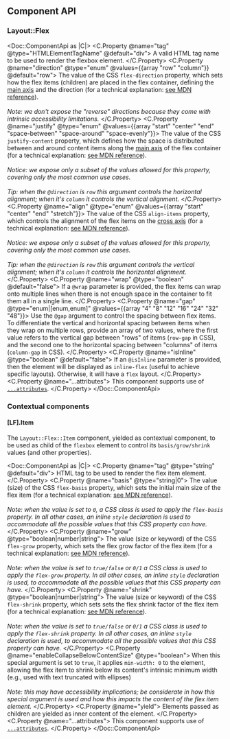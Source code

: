 ## Component API

### Layout::Flex

<Doc::ComponentApi as |C|>
  <C.Property @name="tag" @type="HTMLElementTagName" @default="div">
    A valid HTML tag name to be used to render the flexbox element.
  </C.Property>
  <C.Property @name="direction" @type="enum" @values={{array "row" "column"}} @default="row">
    The value of the CSS `flex-direction` property, which sets how the flex items (children) are placed in the flex container, defining the [main axis](https://developer.mozilla.org/en-US/docs/Glossary/Main_Axis) and the direction (for a technical explanation: [see MDN reference](https://developer.mozilla.org/en-US/docs/Web/CSS/flex-direction)).
    <br/><br/>
    <em>Note: we don't expose the "reverse" directions because they come with intrinsic accessibility limitations.</em>
  </C.Property>
  <C.Property @name="justify" @type="enum" @values={{array "start" "center" "end" "space-between" "space-around" "space-evenly"}}>
    The value of the CSS `justify-content` property, which defines how the space is distributed between and around content items along the [main axis](https://developer.mozilla.org/en-US/docs/Glossary/Main_Axis) of the flex container (for a technical explanation: [see MDN reference](https://developer.mozilla.org/en-US/docs/Web/CSS/justify-content)).
    <br/><br/>
    <em>Notice: we expose only a subset of the values allowed for this property, covering only the most common use cases.</em>
    <br/><br/>
    <em>Tip: when the `@direction` is `row` this argument controls the horizontal alignment; when it's `column` it controls the vertical alignment.</em>
  </C.Property>
  <C.Property @name="align" @type="enum" @values={{array "start" "center" "end" "stretch"}}>
    The value of the CSS `align-items` property, which controls the alignment of the flex items on the [cross axis](https://developer.mozilla.org/en-US/docs/Glossary/Cross_Axis) (for a technical explanation: [see MDN reference](https://developer.mozilla.org/en-US/docs/Web/CSS/align-items)).
    <br/><br/>
    <em>Notice: we expose only a subset of the values allowed for this property, covering only the most common use cases.</em>
    <br/><br/>
    <em>Tip: when the `@direction` is `row` this argument controls the vertical alignment; when it's `column` it controls the horizontal alignment.</em>
  </C.Property>
  <C.Property @name="wrap" @type="boolean" @default="false">
    If a `@wrap` parameter is provided, the flex items can wrap onto multiple lines when there is not enough space in the container to fit them all in a single line.
  </C.Property>
  <C.Property @name="gap" @type="enum|[enum,enum]" @values={{array "4" "8" "12" "16" "24" "32" "48"}}>
    Use the `@gap` argument to control the spacing between flex items. To differentiate the vertical and horizontal spacing between items when they wrap on multiple rows, provide an array of two values, where the first value refers to the vertical gap between "rows" of items (`row-gap` in CSS), and the second one to the horizontal spacing between "columns" of items (`column-gap` in CSS).
  </C.Property>
  <C.Property @name="isInline" @type="boolean" @default="false">
    If an `@isInline` parameter is provided, then the element will be displayed as `inline-flex` (useful to achieve specific layouts). Otherwise, it will have a `flex` layout.
  </C.Property>
  <C.Property @name="...attributes">
    This component supports use of [`...attributes`](https://guides.emberjs.com/release/in-depth-topics/patterns-for-components/#toc_attribute-ordering).
  </C.Property>
</Doc::ComponentApi>

### Contextual components

#### [LF].Item

The `Layout::Flex::Item` component, yielded as contextual component, to be used as child of the `flexbox` element to control its `basis/grow/shrink` values (and other properties).

<Doc::ComponentApi as |C|>
  <C.Property @name="tag" @type="string" @default="div">
    HTML tag to be used to render the flex item element.
  </C.Property>
  <C.Property @name="basis" @type="string|0">
    The value (size) of the CSS `flex-basis` property, which sets the initial main size of the flex item (for a technical explanation: [see MDN reference](https://developer.mozilla.org/en-US/docs/Web/CSS/flex-basis)).
    <br/><br/>
    <em>Note: when the value is set to `0`, a CSS class is used to apply the `flex-basis` property. In all other cases, an inline `style` declaration is used to accommodate all the possible values that this CSS property can have.</em>
  </C.Property>
  <C.Property @name="grow" @type="boolean|number|string">
    The value (size or keyword) of the CSS `flex-grow` property, which sets the flex grow factor of the flex item (for a technical explanation:  [see MDN reference](https://developer.mozilla.org/en-US/docs/Web/CSS/flex-grow)).
    <br/><br/>
    <em>Note: when the value is set to `true/false` or `0/1` a CSS class is used to apply the `flex-grow` property. In all other cases, an inline `style` declaration is used, to accommodate all the possible values that this CSS property can have.</em>
  </C.Property>
  <C.Property @name="shrink" @type="boolean|number|string">
    The value (size or keyword) of the CSS `flex-shrink` property, which sets sets the flex shrink factor of the flex item (for a technical explanation: [see MDN reference](https://developer.mozilla.org/en-US/docs/Web/CSS/flex-shrink)).
    <br/><br/>
    <em>Note: when the value is set to `true/false` or `0/1` a CSS class is used to apply the `flex-shrink` property. In all other cases, an inline `style` declaration is used, to accommodate all the possible values that this CSS property can have.</em>
  </C.Property>
  <C.Property @name="enableCollapseBelowContentSize" @type="boolean">
    When this special argument is set to `true`, it applies `min-width: 0` to the element, allowing the flex item to shrink below its content's intrinsic minimum width (e.g., used with text truncated with ellipses)
    <br/><br/>
    <em>Note: this may have accessibility implications; be considerate in how this special argument is used and how this impacts the content of the flex item element.</em>
  </C.Property>
  <C.Property @name="yield">
    Elements passed as children are yielded as inner content of the element.
  </C.Property>
  <C.Property @name="...attributes">
    This component supports use of [`...attributes`](https://guides.emberjs.com/release/in-depth-topics/patterns-for-components/#toc_attribute-ordering).
  </C.Property>
</Doc::ComponentApi>
